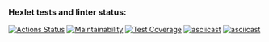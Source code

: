 ### Hexlet tests and linter status:
[![Actions Status](https://github.com/IvanMogilevskiy/frontend-project-lvl2/workflows/hexlet-check/badge.svg)](https://github.com/IvanMogilevskiy/frontend-project-lvl2/actions)
[![Maintainability](https://api.codeclimate.com/v1/badges/cf63e7ade464522d83cf/maintainability)](https://codeclimate.com/github/IvanMogilevskiy/frontend-project-lvl2/maintainability)
[![Test Coverage](https://api.codeclimate.com/v1/badges/cf63e7ade464522d83cf/test_coverage)](https://codeclimate.com/github/IvanMogilevskiy/frontend-project-lvl2/test_coverage)
[![asciicast](https://asciinema.org/a/kQVxbknBZnup8PzXuiZ1r8aMr.svg)](https://asciinema.org/a/kQVxbknBZnup8PzXuiZ1r8aMr)
[![asciicast](https://asciinema.org/a/D2wx0YELfeALk9wttPiAcW51y.svg)](https://asciinema.org/a/D2wx0YELfeALk9wttPiAcW51y)